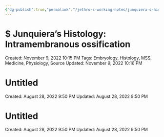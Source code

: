```yaml
---
{"dg-publish":true,"permalink":"/jethro-s-working-notes/junquiera-s-histology-intramembranous-ossificati/","dgPassFrontmatter":true}
---
```



# $ Junquiera’s Histology: Intramembranous ossification

Created: November 9, 2022 10:15 PM
Tags: Embryology, Histology, MSS, Medicine, Physiology, Source
Updated: November 9, 2022 10:16 PM


<div class="transclusion internal-embed is-loaded"><div class="markdown-embed">





# Untitled

Created: August 28, 2022 9:50 PM
Updated: August 28, 2022 9:50 PM

</div></div>



<div class="transclusion internal-embed is-loaded"><div class="markdown-embed">





# Untitled

Created: August 28, 2022 9:50 PM
Updated: August 28, 2022 9:50 PM

</div></div>
